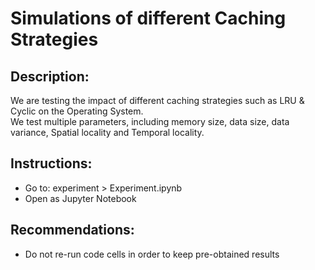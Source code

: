 # Simulations of different Caching Strategies

## Description:
We are testing the impact of different caching strategies such as LRU & Cyclic on the Operating System.
<br>We test multiple parameters, including memory size, data size, data variance, Spatial locality and Temporal locality.

## Instructions:
- Go to: experiment > Experiment.ipynb
- Open as Jupyter Notebook

## Recommendations:
- Do not re-run code cells in order to keep pre-obtained results
